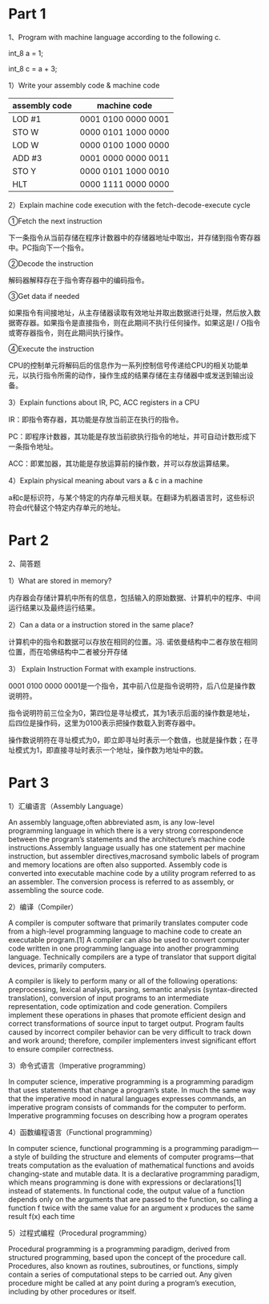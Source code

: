 # Part 1

1、Program with machine language according to the following c.

int_8 a = 1;

int_8 c = a + 3;

1）Write your assembly code & machine code

assembly code | machine code
--------------|-------------
LOD #1	      |0001 0100 0000 0001
STO W	      |0000 0101 1000 0000
LOD W	      |0000 0100 1000 0000
ADD #3	      |0001 0000 0000 0011
STO Y	      |0000 0101 1000 0010
HLT	          |0000 1111 0000 0000

2）Explain machine code execution with the fetch-decode-execute cycle

①Fetch the next instruction

下一条指令从当前存储在程序计数器中的存储器地址中取出，并存储到指令寄存器中。PC指向下一个指令。

②Decode the instruction

解码器解释存在于指令寄存器中的编码指令。

③Get data if needed

如果指令有间接地址，从主存储器读取有效地址并取出数据进行处理，然后放入数据寄存器。如果指令是直接指令，则在此期间不执行任何操作。如果这是I / O指令或寄存器指令，则在此期间执行操作。

④Execute the instruction

CPU的控制单元将解码后的信息作为一系列控制信号传递给CPU的相关功能单元，以执行指令所需的动作，操作生成的结果存储在主存储器中或发送到输出设备。

3）Explain functions about IR, PC, ACC registers in a CPU

IR：即指令寄存器，其功能是存放当前正在执行的指令。

PC：即程序计数器，其功能是存放当前欲执行指令的地址，并可自动计数形成下一条指令地址。

ACC：即累加器，其功能是存放运算前的操作数，并可以存放运算结果。

4）Explain physical meaning about vars a & c in a machine

a和c是标识符，与某个特定的内存单元相关联。在翻译为机器语言时，这些标识符会d代替这个特定内存单元的地址。

# Part 2

2、简答题

1）What are stored in memory?

内存器会存储计算机中所有的信息，包括输入的原始数据、计算机中的程序、中间运行结果以及最终运行结果。

2）Can a data or a instruction stored in the same place?

计算机中的指令和数据可以存放在相同的位置。冯. 诺依曼结构中二者存放在相同位置，而在哈佛结构中二者被分开存储

3） Explain Instruction Format with example instructions.

0001 0100 0000 0001是一个指令，其中前八位是指令说明符，后八位是操作数说明符。

指令说明符前三位全为0，第四位是寻址模式，其为1表示后面的操作数是地址，后四位是操作码，这里为0100表示把操作数载入到寄存器中。

操作数说明符在寻址模式为0，即立即寻址时表示一个数值，也就是操作数；在寻址模式为1，即直接寻址时表示一个地址，操作数为地址中的数。

# Part 3

1）汇编语言（Assembly Language）

An assembly language,often abbreviated asm, is any low-level programming language in which there is a very strong correspondence between the program’s statements and the architecture’s machine code instructions.Assembly language usually has one statement per machine instruction, but assembler directives,macrosand symbolic labels of program and memory locations are often also supported. Assembly code is converted into executable machine code by a utility program referred to as an assembler. The conversion process is referred to as assembly, or assembling the source code.

2）编译（Compiler）

A compiler is computer software that primarily translates computer code from a high-level programming language to machine code to create an executable program.[1] A compiler can also be used to convert computer code written in one programming language into another programming language. Technically compilers are a type of translator that support digital devices, primarily computers.

A compiler is likely to perform many or all of the following operations: preprocessing, lexical analysis, parsing, semantic analysis (syntax-directed translation), conversion of input programs to an intermediate representation, code optimization and code generation. Compilers implement these operations in phases that promote efficient design and correct transformations of source input to target output. Program faults caused by incorrect compiler behavior can be very difficult to track down and work around; therefore, compiler implementers invest significant effort to ensure compiler correctness.

3）命令式语言（Imperative programming）

In computer science, imperative programming is a programming paradigm that uses statements that change a program’s state. In much the same way that the imperative mood in natural languages expresses commands, an imperative program consists of commands for the computer to perform. Imperative programming focuses on describing how a program operates

4）函数编程语言（Functional programming）

In computer science, functional programming is a programming paradigm—a style of building the structure and elements of computer programs—that treats computation as the evaluation of mathematical functions and avoids changing-state and mutable data. It is a declarative programming paradigm, which means programming is done with expressions or declarations[1] instead of statements. In functional code, the output value of a function depends only on the arguments that are passed to the function, so calling a function f twice with the same value for an argument x produces the same result f(x) each time

5）过程式编程（Procedural programming）

Procedural programming is a programming paradigm, derived from structured programming, based upon the concept of the procedure call. Procedures, also known as routines, subroutines, or functions, simply contain a series of computational steps to be carried out. Any given procedure might be called at any point during a program’s execution, including by other procedures or itself.